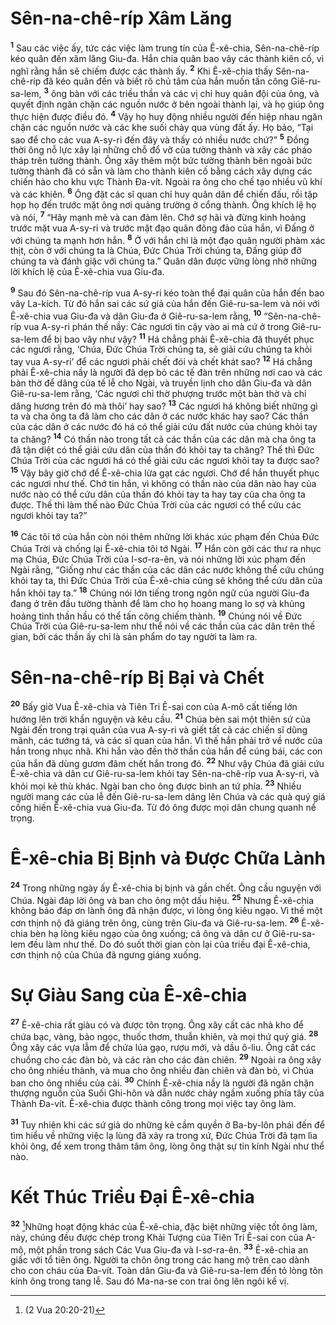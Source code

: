 # Sên-na-chê-ríp Xâm Lăng

<sup><b>1</b></sup> Sau các việc ấy, tức các việc làm trung tín của Ê-xê-chia, Sên-na-chê-ríp kéo quân đến xâm lăng Giu-đa. Hắn chia quân bao vây các thành kiên cố, vì nghĩ rằng hắn sẽ chiếm được các thành ấy. <sup><b>2</b></sup> Khi Ê-xê-chia thấy Sên-na-chê-ríp đã kéo quân đến và biết rõ chủ tâm của hắn muốn tấn công Giê-ru-sa-lem, <sup><b>3</b></sup> ông bàn với các triều thần và các vị chỉ huy quân đội của ông, và quyết định ngăn chặn các nguồn nước ở bên ngoài thành lại, và họ giúp ông thực hiện được điều đó. <sup><b>4</b></sup> Vậy họ huy động nhiều người đến hiệp nhau ngăn chặn các nguồn nước và các khe suối chảy qua vùng đất ấy. Họ bảo, “Tại sao để cho các vua A-sy-ri đến đây và thấy có nhiều nước chứ?” <sup><b>5</b></sup> Ðồng thời ông nỗ lực xây lại những chỗ đổ vỡ của tường thành và xây các pháo tháp trên tường thành. Ông xây thêm một bức tường thành bên ngoài bức tường thành đã có sẵn và làm cho thành kiên cố bằng cách xây dựng các chiến hào cho khu vực Thành Ða-vít. Ngoài ra ông cho chế tạo nhiều vũ khí và các khiên. <sup><b>6</b></sup> Ông đặt các sĩ quan chỉ huy quân dân để chiến đấu, rồi tập họp họ đến trước mặt ông nơi quảng trường ở cổng thành. Ông khích lệ họ và nói, <sup><b>7</b></sup> “Hãy mạnh mẽ và can đảm lên. Chớ sợ hãi và đừng kinh hoảng trước mặt vua A-sy-ri và trước mặt đạo quân đông đảo của hắn, vì Ðấng ở với chúng ta mạnh hơn hắn. <sup><b>8</b></sup> Ở với hắn chỉ là một đạo quân người phàm xác thịt, còn ở với chúng ta là Chúa, Ðức Chúa Trời chúng ta, Ðấng giúp đỡ chúng ta và đánh giặc với chúng ta.” Quân dân được vững lòng nhờ những lời khích lệ của Ê-xê-chia vua Giu-đa.

<sup><b>9</b></sup> Sau đó Sên-na-chê-ríp vua A-sy-ri kéo toàn thể đại quân của hắn đến bao vây La-kích. Từ đó hắn sai các sứ giả của hắn đến Giê-ru-sa-lem và nói với Ê-xê-chia vua Giu-đa và dân Giu-đa ở Giê-ru-sa-lem rằng, <sup><b>10</b></sup> “Sên-na-chê-ríp vua A-sy-ri phán thế nầy: Các ngươi tin cậy vào ai mà cứ ở trong Giê-ru-sa-lem để bị bao vây như vậy? <sup><b>11</b></sup> Há chẳng phải Ê-xê-chia đã thuyết phục các ngươi rằng, ‘Chúa, Ðức Chúa Trời chúng ta, sẽ giải cứu chúng ta khỏi tay vua A-sy-ri’ để các ngươi phải chết đói và chết khát sao? <sup><b>12</b></sup> Há chẳng phải Ê-xê-chia nầy là người đã dẹp bỏ các tế đàn trên những nơi cao và các bàn thờ để dâng của tế lễ cho Ngài, và truyền lịnh cho dân Giu-đa và dân Giê-ru-sa-lem rằng, ‘Các ngươi chỉ thờ phượng trước một bàn thờ và chỉ dâng hương trên đó mà thôi’ hay sao? <sup><b>13</b></sup> Các ngươi há không biết những gì ta và cha ông ta đã làm cho các dân ở các nước khác hay sao? Các thần của các dân ở các nước đó há có thể giải cứu đất nước của chúng khỏi tay ta chăng? <sup><b>14</b></sup> Có thần nào trong tất cả các thần của các dân mà cha ông ta đã tận diệt có thể giải cứu dân của thần đó khỏi tay ta chăng? Thế thì Ðức Chúa Trời của các ngươi há có thể giải cứu các ngươi khỏi tay ta được sao? <sup><b>15</b></sup> Vậy bây giờ chớ để Ê-xê-chia lừa gạt các ngươi. Chớ để hắn thuyết phục các ngươi như thế. Chớ tin hắn, vì không có thần nào của dân nào hay của nước nào có thể cứu dân của thần đó khỏi tay ta hay tay của cha ông ta được. Thế thì làm thế nào Ðức Chúa Trời của các ngươi có thể cứu các ngươi khỏi tay ta?”

<sup><b>16</b></sup> Các tôi tớ của hắn còn nói thêm những lời khác xúc phạm đến Chúa Ðức Chúa Trời và chống lại Ê-xê-chia tôi tớ Ngài. <sup><b>17</b></sup> Hắn còn gởi các thư ra nhục mạ Chúa, Ðức Chúa Trời của I-sơ-ra-ên, và nói những lời xúc phạm đến Ngài rằng, “Giống như các thần của các dân các nước không thể cứu chúng khỏi tay ta, thì Ðức Chúa Trời của Ê-xê-chia cũng sẽ không thể cứu dân của hắn khỏi tay ta.” <sup><b>18</b></sup> Chúng nói lớn tiếng trong ngôn ngữ của người Giu-đa đang ở trên đầu tường thành để làm cho họ hoang mang lo sợ và khủng hoảng tinh thần hầu có thể tấn công chiếm thành. <sup><b>19</b></sup> Chúng nói về Ðức Chúa Trời của Giê-ru-sa-lem như thể nói về các thần của các dân trên thế gian, bởi các thần ấy chỉ là sản phẩm do tay người ta làm ra.

# Sên-na-chê-ríp Bị Bại và Chết

<sup><b>20</b></sup> Bấy giờ Vua Ê-xê-chia và Tiên Tri Ê-sai con của A-mô cất tiếng lớn hướng lên trời khẩn nguyện và kêu cầu. <sup><b>21</b></sup> Chúa bèn sai một thiên sứ của Ngài đến trong trại quân của vua A-sy-ri và giết tất cả các chiến sĩ dũng mãnh, các tướng tá, và các sĩ quan của hắn. Vì thế hắn phải trở về nước của hắn trong nhục nhã. Khi hắn vào đền thờ thần của hắn để cúng bái, các con của hắn đã dùng gươm đâm chết hắn trong đó. <sup><b>22</b></sup> Như vậy Chúa đã giải cứu Ê-xê-chia và dân cư Giê-ru-sa-lem khỏi tay Sên-na-chê-ríp vua A-sy-ri, và khỏi mọi kẻ thù khác. Ngài ban cho ông được bình an tứ phía. <sup><b>23</b></sup> Nhiều người mang các của lễ đến Giê-ru-sa-lem dâng lên Chúa và các quà quý giá cống hiến Ê-xê-chia vua Giu-đa. Từ đó ông được mọi dân chung quanh nể trọng.

# Ê-xê-chia Bị Bịnh và Ðược Chữa Lành

<sup><b>24</b></sup> Trong những ngày ấy Ê-xê-chia bị bịnh và gần chết. Ông cầu nguyện với Chúa. Ngài đáp lời ông và ban cho ông một dấu hiệu. <sup><b>25</b></sup> Nhưng Ê-xê-chia không báo đáp ơn lành ông đã nhận được, vì lòng ông kiêu ngạo. Vì thế một cơn thịnh nộ đã giáng trên ông, cùng trên Giu-đa và Giê-ru-sa-lem. <sup><b>26</b></sup> Ê-xê-chia bèn hạ lòng kiêu ngạo của ông xuống; cả ông và dân cư ở Giê-ru-sa-lem đều làm như thế. Do đó suốt thời gian còn lại của triều đại Ê-xê-chia, cơn thịnh nộ của Chúa đã ngưng giáng xuống.

# Sự Giàu Sang của Ê-xê-chia

<sup><b>27</b></sup> Ê-xê-chia rất giàu có và được tôn trọng. Ông xây cất các nhà kho để chứa bạc, vàng, bảo ngọc, thuốc thơm, thuẫn khiên, và mọi thứ quý giá. <sup><b>28</b></sup> Ông xây các vựa lẫm để chứa lúa gạo, rượu mới, và dầu ô-liu. Ông cất các chuồng cho các đàn bò, và các ràn cho các đàn chiên. <sup><b>29</b></sup> Ngoài ra ông xây cho ông nhiều thành, và mua cho ông nhiều đàn chiên và đàn bò, vì Chúa ban cho ông nhiều của cải. <sup><b>30</b></sup> Chính Ê-xê-chia nầy là người đã ngăn chặn thượng nguồn của Suối Ghi-hôn và dẫn nước chảy ngầm xuống phía tây của Thành Ða-vít. Ê-xê-chia được thành công trong mọi việc tay ông làm.

<sup><b>31</b></sup> Tuy nhiên khi các sứ giả do những kẻ cầm quyền ở Ba-by-lôn phái đến để tìm hiểu về những việc lạ lùng đã xảy ra trong xứ, Ðức Chúa Trời đã tạm lìa khỏi ông, để xem trong thâm tâm ông, lòng ông thật sự tin kính Ngài như thể nào.

# Kết Thúc Triều Ðại Ê-xê-chia

<sup><b>32</b></sup> [^1@-7a323afb-c4bc-449f-88d9-6623c8c2a031]Những hoạt động khác của Ê-xê-chia, đặc biệt những việc tốt ông làm, này, chúng đều được chép trong Khải Tượng của Tiên Tri Ê-sai con của A-mô, một phần trong sách Các Vua Giu-đa và I-sơ-ra-ên. <sup><b>33</b></sup> Ê-xê-chia an giấc với tổ tiên ông. Người ta chôn ông trong các hang mộ trên cao dành cho con cháu của Ða-vít. Toàn dân Giu-đa và Giê-ru-sa-lem đến tỏ lòng tôn kính ông trong tang lễ. Sau đó Ma-na-se con trai ông lên ngôi kế vị.

[^1@-7a323afb-c4bc-449f-88d9-6623c8c2a031]: (2 Vua 20:20-21)
